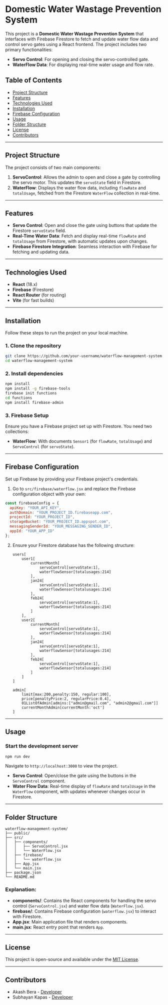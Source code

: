 # Domestic Water Wastage Prevention System

This project is a **Domestic Water Wastage Prevention System** that interfaces with Firebase Firestore to fetch and update water flow data and control servo gates using a React frontend. The project includes two primary functionalities:
- **Servo Control**: For opening and closing the servo-controlled gate.
- **WaterFlow Data**: For displaying real-time water usage and flow rate.

## Table of Contents
- [Project Structure](#project-structure)
- [Features](#features)
- [Technologies Used](#technologies-used)
- [Installation](#installation)
- [Firebase Configuration](#firebase-configuration)
- [Usage](#usage)
- [Folder Structure](#folder-structure)
- [License](#license)
- [Contributors](#contributors)

---

## Project Structure

The project consists of two main components:

1. **ServoControl**: Allows the admin to open and close a gate by controlling the servo motor. This updates the `servoState` field in Firestore.
2. **WaterFlow**: Displays the water flow data, including `flowRate` and `totalUsage`, fetched from the Firestore `WaterFlow` collection in real-time.

---

## Features

- **Servo Control**: Open and close the gate using buttons that update the Firestore `servoState` field.
- **Real-Time Water Data**: Fetch and display real-time `flowRate` and `totalUsage` from Firestore, with automatic updates upon changes.
- **Firebase Firestore Integration**: Seamless interaction with Firebase for fetching and updating data.

---

## Technologies Used

- **React** (18.x)
- **Firebase** (Firestore)
- **React Router** (for routing)
- **Vite** (for fast builds)

---

## Installation

Follow these steps to run the project on your local machine.

### 1. Clone the repository
```bash
git clone https://github.com/your-username/waterflow-management-system.git
cd waterflow-management-system
```

### 2. Install dependencies
```bash
npm install
npm install -g firebase-tools
firebase init functions
cd functions
npm install firebase-admin
```

### 3. Firebase Setup

Ensure you have a Firebase project set up with Firestore. You need two collections:
- **WaterFlow**: With documents `Sensor1` (for `flowRate`, `totalUsage`) and `ServoControl` (for `servoState`).

---

## Firebase Configuration

Set up Firebase by providing your Firebase project's credentials.

1. Go to `src/firebase/waterflow.jsx` and replace the Firebase configuration object with your own:

```javascript
const firebaseConfig = {
  apiKey: "YOUR_API_KEY",
  authDomain: "YOUR_PROJECT_ID.firebaseapp.com",
  projectId: "YOUR_PROJECT_ID",
  storageBucket: "YOUR_PROJECT_ID.appspot.com",
  messagingSenderId: "YOUR_MESSAGING_SENDER_ID",
  appId: "YOUR_APP_ID"
};
```

2. Ensure your Firestore database has the following structure:
   ```
   users[
       user1[
           currentMonth[
               servoControl[servoState:1],
               waterflowSensor[totalusages:214]
           ],
           jan24[
               servoControl[servoState:1],
               waterflowSensor[totalusages:214]
           ],
           feb24[
               servoControl[servoState:1],
               waterflowSensor[totalusages:214]
           ]
       ],
       user2[
           currentMonth[
               servoControl[servoState:1],
               waterflowSensor[totalusages:214]
           ],
           jan24[
               servoControl[servoState:1],
               waterflowSensor[totalusages:214]
           ],
           feb24[
               servoControl[servoState:1],
               waterflowSensor[totalusages:214]
           ]
       ]
   ]

   admin[
       limit[max:200,penalty:150, regular:100],
       price[penaltyPrice:2, regularPrice:0.4],
       01ListOfAdmin[admins:["admin@gmail.com", "admin2@gmail.com"]]
       currentMonthAdmin[currentMonth:'oct']
   ]
   ```

---

## Usage

### Start the development server

```bash
npm run dev
```

Navigate to `http://localhost:3000` to view the project.

- **Servo Control**: Open/close the gate using the buttons in the `ServoControl` component.
- **Water Flow Data**: Real-time display of `flowRate` and `totalUsage` in the `WaterFlow` component, with updates whenever changes occur in Firestore.

---

## Folder Structure

```
waterflow-management-system/
├── public/
├── src/
│   ├── components/
│   │   ├── ServoControl.jsx
│   │   └── WaterFlow.jsx
│   ├── firebase/
│   │   └── waterflow.jsx
│   ├── App.jsx
│   └── main.jsx
├── package.json
└── README.md
```

### Explanation:
- **components/**: Contains the React components for handling the servo control (`ServoControl.jsx`) and water flow data (`WaterFlow.jsx`).
- **firebase/**: Contains Firebase configuration (`waterflow.jsx`) to interact with Firestore.
- **App.jsx**: Main application file that renders components.
- **main.jsx**: React entry point that renders `App`.

---

## License

This project is open-source and available under the [MIT License](LICENSE).

---

## Contributors

- Akash Bera - [Developer](https://www.linkedin.com/in/akash-bera-5a3009250/)
- Subhayan Kapas - [Developer](https://www.linkedin.com/in/subhayan-kapas-003009250?utm_source=share&utm_campaign=share_via&utm_content=profile&utm_medium=android_app)

#